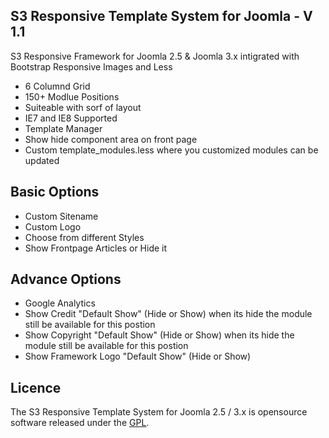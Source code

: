 ## S3 Responsive Template System for Joomla - V 1.1

S3 Responsive Framework for Joomla 2.5 & Joomla 3.x intigrated with Bootstrap Responsive Images and Less
 - 6 Columnd Grid
 - 150+ Modlue Positions
 - Suiteable with sorf of layout
 - IE7 and IE8 Supported
 - Template Manager
 - Show hide component area on front page
 - Custom template_modules.less where you customized modules can be updated

## Basic Options

 - Custom Sitename
 - Custom Logo
 - Choose from different Styles
 - Show Frontpage Articles or Hide it

## Advance Options

 - Google Analytics
 - Show Credit "Default Show" (Hide or Show) when its hide the module still be available for this postion
 - Show Copyright "Default Show" (Hide or Show) when its hide the module still be available for this postion
 - Show Framework Logo "Default Show" (Hide or Show)

## Licence

The S3 Responsive Template System for Joomla 2.5 / 3.x is opensource software released under the [GPL](http://www.gnu.org/licenses/gpl-2.0.txt).
